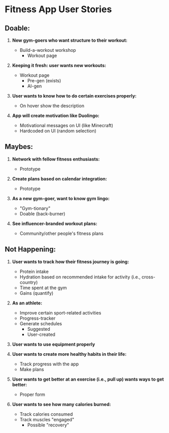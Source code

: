 # Fitness App User Stories

## Doable:

1. **New gym-goers who want structure to their workout:**
   - Build-a-workout workshop
      - Workout page

2. **Keeping it fresh: user wants new workouts:**
   - Workout page
      - Pre-gen (exists)
      - AI-gen
        
3. **User wants to know how to do certain exercises properly:**
   - On hover show the description

4. **App will create motivation like Duolingo:**
   - Motivational messages on UI (like Minecraft)
   - Hardcoded on UI (random selection)

## Maybes:

1. **Network with fellow fitness enthusiasts:**
   - Prototype

2. **Create plans based on calendar integration:**
   - Prototype

3. **As a new gym-goer, want to know gym lingo:**
   - "Gym-tionary"
   - Doable (back-burner)
  
4. **See influencer-branded workout plans:**
   - Community/other people's fitness plans

## Not Happening:

1. **User wants to track how their fitness journey is going:**
   - Protein intake
   - Hydration based on recommended intake for activity (i.e., cross-country)
   - Time spent at the gym
   - Gains (quantify)

2. **As an athlete:**
   - Improve certain sport-related activities
   - Progress-tracker
   - Generate schedules
      - Suggested
      - User-created

3. **User wants to use equipment properly**

4. **User wants to create more healthy habits in their life:**
   - Track progress with the app
   - Make plans

5. **User wants to get better at an exercise (i.e., pull up) wants ways to get better:**
   - Proper form

6. **User wants to see how many calories burned:**
   - Track calories consumed
   - Track muscles "engaged"
      - Possible "recovery"
